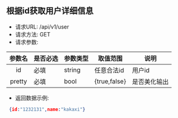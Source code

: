 ##  根据id获取用户详细信息
* 请求URL: 	/api/v1/user
* 请求方法:  GET
* 请求参数:

|参数名|是否必选|参数类型|取值范围|说明|
|:-:|-|-|-|-|
| id|必填|string|任意合法id|用户id|
| pretty|必填|bool|{true,false}|是否美化输出|

* 返回数据示例: 

```json
 {id:"1232131",name:"kakaxi"}
```

